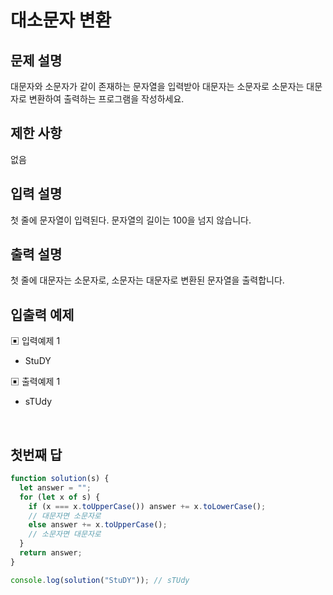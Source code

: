 # 대소문자 변환

## 문제 설명

대문자와 소문자가 같이 존재하는 문자열을 입력받아 대문자는 소문자로 소문자는 대문자로 변환하여 출력하는 프로그램을 작성하세요.

## 제한 사항

없음

## 입력 설명

첫 줄에 문자열이 입력된다. 문자열의 길이는 100을 넘지 않습니다.

## 출력 설명

첫 줄에 대문자는 소문자로, 소문자는 대문자로 변환된 문자열을 출력합니다.

## 입출력 예제

▣ 입력예제 1

- StuDY

▣ 출력예제 1

- sTUdy

  </br>

## 첫번째 답

```js
function solution(s) {
  let answer = "";
  for (let x of s) {
    if (x === x.toUpperCase()) answer += x.toLowerCase();
    // 대문자면 소문자로
    else answer += x.toUpperCase();
    // 소문자면 대문자로
  }
  return answer;
}

console.log(solution("StuDY")); // sTUdy
```

</br>
